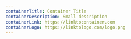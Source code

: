 ```yaml
---
containerTitle: Container Title
containerDescription: Small description
containerLink: https://linktocontainer.com
containerLogo: https://linktologo.com/logo.png
---
```


